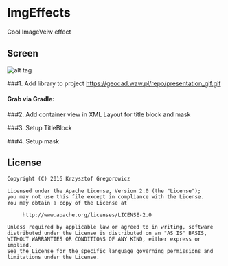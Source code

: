 # ImgEffects
Cool ImageVeiw effect
## Screen
![alt tag](https://geocad.waw.pl/repo/presentation_gif.gif)

###1. Add library to project
https://geocad.waw.pl/repo/presentation_gif.gif
#### Grab via Gradle:

###2. Add container view in XML Layout for title block and mask

###3. Setup TitleBlock

###4. Setup mask

## License
```
Copyright (C) 2016 Krzysztof Gregorowicz

Licensed under the Apache License, Version 2.0 (the "License");
you may not use this file except in compliance with the License.
You may obtain a copy of the License at

     http://www.apache.org/licenses/LICENSE-2.0

Unless required by applicable law or agreed to in writing, software
distributed under the License is distributed on an "AS IS" BASIS,
WITHOUT WARRANTIES OR CONDITIONS OF ANY KIND, either express or implied.
See the License for the specific language governing permissions and
limitations under the License.
